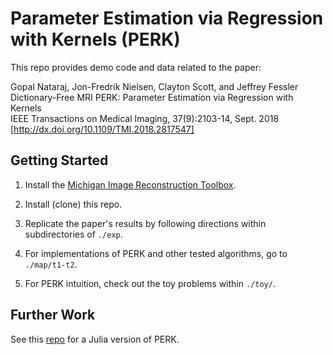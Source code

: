 # Parameter Estimation via Regression with Kernels (PERK)  

This repo provides demo code and data related to the paper:

Gopal Nataraj, Jon-Fredrik Nielsen, Clayton Scott, and Jeffrey Fessler  
Dictionary-Free MRI PERK: Parameter Estimation via Regression with Kernels  
IEEE Transactions on Medical Imaging, 37(9):2103-14, Sept. 2018  
[http://dx.doi.org/10.1109/TMI.2018.2817547]  

## Getting Started

1. Install the [Michigan Image Reconstruction Toolbox](https://github.com/JeffFessler/mirt).

2. Install (clone) this repo.

3. Replicate the paper's results by following directions within subdirectories of `./exp`. 

4. For implementations of PERK and other tested algorithms, go to `./map/t1-t2`.

5. For PERK intuition, check out the toy problems within `./toy/`.

## Further Work

See this [repo](https://github.com/StevenWhitaker/PERK.jl) for a Julia version of PERK.

